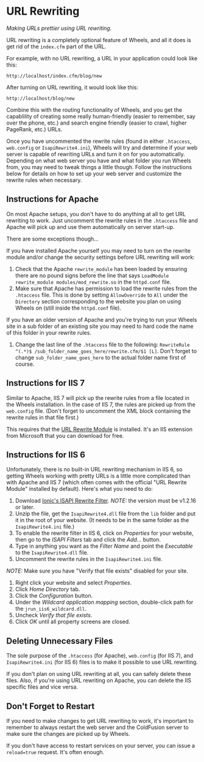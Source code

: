 # URL Rewriting

*Making URLs prettier using URL rewriting.*

URL rewriting is a completely optional feature of Wheels, and all it does is get rid of the `index.cfm` 
part of the URL.

For example, with no URL rewriting, a URL in your application could look like this:

	http://localhost/index.cfm/blog/new

After turning on URL rewriting, it would look like this:

	http://localhost/blog/new

Combine this with the routing functionality of Wheels, and you get the capablility of creating some 
really human-friendly (easier to remember, say over the phone, etc.) and search engine friendly (easier 
to crawl, higher PageRank, etc.) URLs.

Once you have uncommented the rewrite rules (found in either `.htaccess`, `web.config` or 
`IsapiRewrite4.ini`), Wheels will try and determine if your web server is capable of rewriting URLs and 
turn it on for you automatically. Depending on what web server you have and what folder you run Wheels 
from, you may need to tweak things a little though. Follow the instructions below for details on how to 
set up your web server and customize the rewrite rules when necessary.

## Instructions for Apache

On most Apache setups, you don't have to do anything at all to get URL rewriting to work. Just uncomment 
the rewrite rules in the `.htaccess` file and Apache will pick up and use them automatically on server 
start-up.

There are some exceptions though...

If you have installed Apache yourself you may need to turn on the rewrite module and/or change the 
security settings before URL rewriting will work:

  1. Check that the Apache `rewrite_module` has been loaded by ensuring there are no pound signs before the line that says `LoadModule rewrite_module modules/mod_rewrite.so` in the `httpd.conf` file.
  2. Make sure that Apache has permission to load the rewrite rules from the `.htaccess` file. This is done by setting `AllowOverride` to `All` under the `Directory` section corresponding to the website you plan on using Wheels on (still inside the `httpd.conf` file).

If you have an older version of Apache and you're trying to run your Wheels site in a sub folder of an 
existing site you may need to hard code the name of this folder in your rewrite rules.

  1. Change the last line of the `.htaccess` file to the following: `RewriteRule ^(.*)$ /sub_folder_name_goes_here/rewrite.cfm/$1 [L]`. Don't forget to change `sub_folder_name_goes_here` to the actual folder name first of course.

## Instructions for IIS 7

Similar to Apache, IIS 7 will pick up the rewrite rules from a file located in the Wheels installation. 
In the case of IIS 7, the rules are picked up from the `web.config` file. (Don't forget to uncomment the 
XML block containing the rewrite rules in that file first.)

This requires that the [URL Rewrite Module][1] is installed. It's an IIS extension from Microsoft that 
you can download for free.

## Instructions for IIS 6

Unfortunately, there is no built-in URL rewriting mechanism in IIS 6, so getting Wheels working with 
pretty URLs is a little more complicated than with Apache and IIS 7 (which often comes with the 
official "URL Rewrite Module" installed by default). Here's what you need to do:

  1. Download [Ionic's ISAPI Rewrite Filter][2]. *NOTE:* the version must be v1.2.16 or later.
  2. Unzip the file, get the `IsapiRewrite4.dll` file from the `lib` folder and put it in the root of your website. (It needs to be in the same folder as the `IsapiRewrite4.ini` file.)
  3. To enable the rewrite filter in IIS 6, click on _Properties_ for your website, then go to the _ISAPI Filters_ tab and click the _Add..._ button.
  4. Type in anything you want as the _Filter Name_ and point the _Executable_ to the `IsapiRewrite4.dll` file.
  5. Uncomment the rewrite rules in the `IsapiRewrite4.ini` file.

*NOTE:* Make sure you have "Verify that file exists" disabled for your site.

  1. Right click your website and select _Properties_.
  2. Click _Home Directory_ tab.
  3. Click the _Configuration_ button.
  4. Under the _Wildcard application mapping_ section, double-click path for the `jrun_iis6_wildcard.dll`.
  5. Uncheck _Verify that file exists_.
  6. Click _OK_ until all property screens are closed.

## Deleting Unnecessary Files

The sole purpose of the `.htaccess` (for Apache), `web.config` (for IIS 7), and `IsapiRewrite4.ini` (for 
IIS 6) files is to make it possible to use URL rewriting.

If you don't plan on using URL rewriting at all, you can safely delete these files. Also, if you're 
using URL rewriting on Apache, you can delete the IIS specific files and vice versa. 

## Don't Forget to Restart

If you need to make changes to get URL rewriting to work, it's important to remember to always restart 
the web server and the ColdFusion server to make sure the changes are picked up by Wheels.

If you don't have access to restart services on your server, you can issue a `reload=true` request. It's 
often enough.

[1]: http://www.iis.net/extensions/URLRewrite
[2]: http://iirf.codeplex.com/
